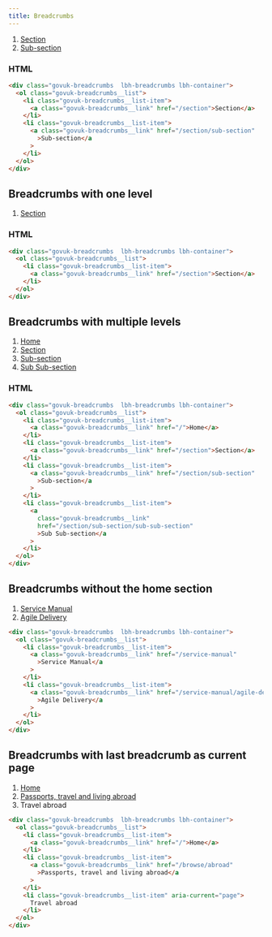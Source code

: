 ```yaml
---
title: Breadcrumbs
---
```


<div class="govuk-breadcrumbs  lbh-breadcrumbs lbh-container">
  <ol class="govuk-breadcrumbs__list">
    <li class="govuk-breadcrumbs__list-item">
      <a class="govuk-breadcrumbs__link" href="/section">Section</a>
    </li>
    <li class="govuk-breadcrumbs__list-item">
      <a class="govuk-breadcrumbs__link" href="/section/sub-section">Sub-section</a>
    </li>
  </ol>
</div>

### HTML

```html
<div class="govuk-breadcrumbs  lbh-breadcrumbs lbh-container">
  <ol class="govuk-breadcrumbs__list">
    <li class="govuk-breadcrumbs__list-item">
      <a class="govuk-breadcrumbs__link" href="/section">Section</a>
    </li>
    <li class="govuk-breadcrumbs__list-item">
      <a class="govuk-breadcrumbs__link" href="/section/sub-section"
        >Sub-section</a
      >
    </li>
  </ol>
</div>
```

## Breadcrumbs with one level

<div class="govuk-breadcrumbs  lbh-breadcrumbs lbh-container">
  <ol class="govuk-breadcrumbs__list">
    <li class="govuk-breadcrumbs__list-item">
      <a class="govuk-breadcrumbs__link" href="/section">Section</a>
    </li>
  </ol>
</div>

### HTML

```html
<div class="govuk-breadcrumbs  lbh-breadcrumbs lbh-container">
  <ol class="govuk-breadcrumbs__list">
    <li class="govuk-breadcrumbs__list-item">
      <a class="govuk-breadcrumbs__link" href="/section">Section</a>
    </li>
  </ol>
</div>
```

## Breadcrumbs with multiple levels

<div class="govuk-breadcrumbs  lbh-breadcrumbs lbh-container">
  <ol class="govuk-breadcrumbs__list">
    <li class="govuk-breadcrumbs__list-item">
      <a class="govuk-breadcrumbs__link" href="/">Home</a>
    </li>
    <li class="govuk-breadcrumbs__list-item">
      <a class="govuk-breadcrumbs__link" href="/section">Section</a>
    </li>
    <li class="govuk-breadcrumbs__list-item">
      <a class="govuk-breadcrumbs__link" href="/section/sub-section">Sub-section</a>
    </li>
    <li class="govuk-breadcrumbs__list-item">
      <a class="govuk-breadcrumbs__link" href="/section/sub-section/sub-sub-section">Sub Sub-section</a>
    </li>
  </ol>
</div>

### HTML

```html
<div class="govuk-breadcrumbs  lbh-breadcrumbs lbh-container">
  <ol class="govuk-breadcrumbs__list">
    <li class="govuk-breadcrumbs__list-item">
      <a class="govuk-breadcrumbs__link" href="/">Home</a>
    </li>
    <li class="govuk-breadcrumbs__list-item">
      <a class="govuk-breadcrumbs__link" href="/section">Section</a>
    </li>
    <li class="govuk-breadcrumbs__list-item">
      <a class="govuk-breadcrumbs__link" href="/section/sub-section"
        >Sub-section</a
      >
    </li>
    <li class="govuk-breadcrumbs__list-item">
      <a
        class="govuk-breadcrumbs__link"
        href="/section/sub-section/sub-sub-section"
        >Sub Sub-section</a
      >
    </li>
  </ol>
</div>
```

## Breadcrumbs without the home section

<div class="govuk-breadcrumbs  lbh-breadcrumbs lbh-container">
  <ol class="govuk-breadcrumbs__list">
    <li class="govuk-breadcrumbs__list-item">
      <a class="govuk-breadcrumbs__link" href="/service-manual">Service Manual</a>
    </li>
    <li class="govuk-breadcrumbs__list-item">
      <a class="govuk-breadcrumbs__link" href="/service-manual/agile-delivery">Agile Delivery</a>
    </li>
  </ol>
</div>

```html
<div class="govuk-breadcrumbs  lbh-breadcrumbs lbh-container">
  <ol class="govuk-breadcrumbs__list">
    <li class="govuk-breadcrumbs__list-item">
      <a class="govuk-breadcrumbs__link" href="/service-manual"
        >Service Manual</a
      >
    </li>
    <li class="govuk-breadcrumbs__list-item">
      <a class="govuk-breadcrumbs__link" href="/service-manual/agile-delivery"
        >Agile Delivery</a
      >
    </li>
  </ol>
</div>
```

## Breadcrumbs with last breadcrumb as current page

<div class="govuk-breadcrumbs  lbh-breadcrumbs lbh-container">
  <ol class="govuk-breadcrumbs__list">
    <li class="govuk-breadcrumbs__list-item">
      <a class="govuk-breadcrumbs__link" href="/">Home</a>
    </li>
    <li class="govuk-breadcrumbs__list-item">
      <a class="govuk-breadcrumbs__link" href="/browse/abroad">Passports, travel and living abroad</a>
    </li>
    <li class="govuk-breadcrumbs__list-item" aria-current="page">Travel abroad</li>
  </ol>
</div>

```html
<div class="govuk-breadcrumbs  lbh-breadcrumbs lbh-container">
  <ol class="govuk-breadcrumbs__list">
    <li class="govuk-breadcrumbs__list-item">
      <a class="govuk-breadcrumbs__link" href="/">Home</a>
    </li>
    <li class="govuk-breadcrumbs__list-item">
      <a class="govuk-breadcrumbs__link" href="/browse/abroad"
        >Passports, travel and living abroad</a
      >
    </li>
    <li class="govuk-breadcrumbs__list-item" aria-current="page">
      Travel abroad
    </li>
  </ol>
</div>
```
